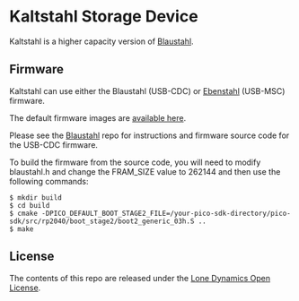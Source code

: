 # Kaltstahl Storage Device

Kaltstahl is a higher capacity version of [Blaustahl](https://github.com/machdyne/blaustahl).

## Firmware

Kaltstahl can use either the Blaustahl (USB-CDC) or [Ebenstahl](https://github.com/machdyne/ebenstahl) (USB-MSC) firmware.

The default firmware images are [available here](tree/main/firmware).

Please see the [Blaustahl](https://github.com/machdyne/blaustahl) repo for instructions and firmware source code for the USB-CDC firmware.

To build the firmware from the source code, you will need to modify blaustahl.h and change the FRAM\_SIZE value to 262144 and then use the following commands:

```
$ mkdir build
$ cd build
$ cmake -DPICO_DEFAULT_BOOT_STAGE2_FILE=/your-pico-sdk-directory/pico-sdk/src/rp2040/boot_stage2/boot2_generic_03h.S ..
$ make
```

## License

The contents of this repo are released under the [Lone Dynamics Open License](LICENSE.md).
